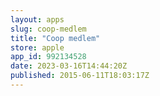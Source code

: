 ```yaml
---
layout: apps
slug: coop-medlem
title: "Coop medlem"
store: apple
app_id: 992134528
date: 2023-03-16T14:44:20Z
published: 2015-06-11T18:03:17Z
---
```

